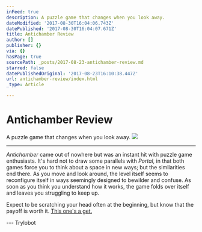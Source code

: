 ```yaml
---
inFeed: true
description: A puzzle game that changes when you look away.
dateModified: '2017-08-30T16:04:06.743Z'
datePublished: '2017-08-30T16:04:07.671Z'
title: Antichamber Review
author: []
publisher: {}
via: {}
hasPage: true
sourcePath: _posts/2017-08-23-antichamber-review.md
starred: false
datePublishedOriginal: '2017-08-23T16:10:38.447Z'
url: antichamber-review/index.html
_type: Article

---
```

# Antichamber Review

A puzzle game that changes when you look away.
![](https://the-grid-user-content.s3-us-west-2.amazonaws.com/96cbd540-4652-426e-8c90-7e24d489a5a0.png)

---

_Antichamber_ came out of nowhere but was an instant hit with puzzle game enthusiasts. It's hard not to draw some parallels with _Portal_, in that both games force you to think about a space in new ways; but the similarities end there. As you move and look around, the level itself seems to reconfigure itself in ways seemingly designed to bewilder and confuse. As soon as you think you understand how it works, the game folds over itself and leaves you struggling to keep up.

Expect to be scratching your head often at the beginning, but know that the payoff is worth it. [This one's a get.][0]

--- Trylobot

[0]: http://store.steampowered.com/app/219890/Antichamber/